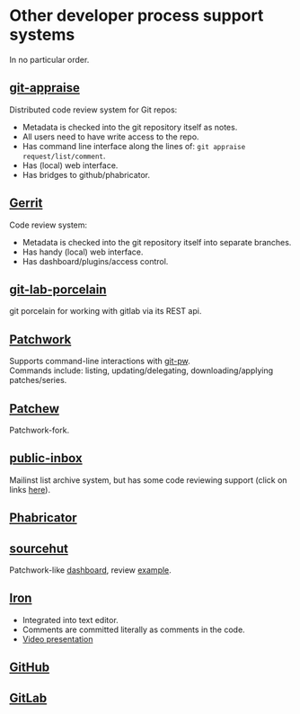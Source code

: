 # Other developer process support systems

In no particular order.

## [git-appraise](https://github.com/google/git-appraise)

Distributed code review system for Git repos:

* Metadata is checked into the git repository itself as notes.
* All users need to have write access to the repo.
* Has command line interface along the lines of: `git appraise request/list/comment`.
* Has (local) web interface.
* Has bridges to github/phabricator.

## [Gerrit](https://www.gerritcodereview.com)

Code review system:

* Metadata is checked into the git repository itself into separate branches.
* Has handy (local) web interface.
* Has dashboard/plugins/access control.

## [git-lab-porcelain](https://gitlab.com/nhorman/git-lab-porcelain)

git porcelain for working with gitlab via its REST api.

## [Patchwork](https://patchwork.ozlabs.org/project/netdev/list/)

Supports command-line interactions with [git-pw](https://patchwork.readthedocs.io/projects/git-pw/en/latest/usage/).\
Commands include: listing, updating/delegating, downloading/applying patches/series. 

## [Patchew](https://patchew.org/QEMU/)

Patchwork-fork.

## [public-inbox](https://public-inbox.org/README)

Mailinst list archive system, but has some code reviewing support
(click on links [here](https://public-inbox.org/git/20160711210243.GA1604@whir/)). 

## [Phabricator](https://www.phacility.com/phabricator/)

## [sourcehut](https://sourcehut.org/)

Patchwork-like [dashboard](https://lists.sr.ht/~sircmpwn/sr.ht-dev),
review [example](https://lists.sr.ht/~sircmpwn/ctools/patches/8134).

## [Iron](https://blog.janestreet.com/putting-the-i-back-in-ide-towards-a-github-explorer/)

* Integrated into text editor.
* Comments are committed literally as comments in the code.
* [Video presentation](https://blog.janestreet.com/jane-street-tech-talk-how-jane-street-does-code-review/)

## [GitHub](https://github.com/)

## [GitLab](https://about.gitlab.com/)

